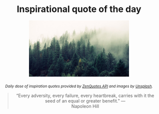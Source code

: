 
<div align="center">

# Inspirational quote of the day

<img src="./data/photo.jpeg" alt="Beautiful nature photo" width="320" height="180">

<sub><i>Daily dose of inspiration quotes provided by [ZenQuotes API](https://zenquotes.io/) and images by [Unsplash](https://unsplash.com/).</i></sub>


<blockquote>&ldquo;Every adversity, every failure, every heartbreak, carries with it the seed of an equal or greater benefit.&rdquo; &mdash; <footer>Napoleon Hill</footer></blockquote>

</div>
